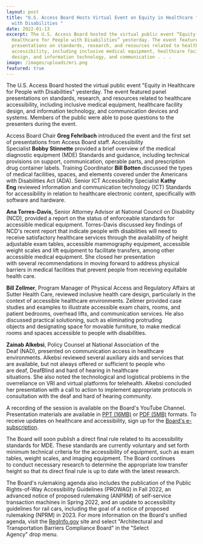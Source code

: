 ```yaml
---
layout: post
title: "U.S. Access Board Hosts Virtual Event on Equity in Healthcare for People
  with Disabilities "
date: 2022-01-13
excerpt: The U.S. Access Board hosted the virtual public event “Equity in
  Healthcare for People with Disabilities” yesterday. The event featured panel
  presentations on standards, research, and resources related to healthcare
  accessibility, including inclusive medical equipment, healthcare facility
  design, and information technology, and communication . . .
image: /images/uploads/mri.png
featured: true
---
```

The U.S. Access Board hosted the virtual public event "Equity in Healthcare for People with Disabilities" yesterday. The event featured panel presentations on standards, research, and resources related to healthcare accessibility, including inclusive medical equipment, healthcare facility design, and information technology, and communication devices and systems. Members of the public were able to pose questions to the presenters during the event. 

Access Board Chair **Greg Fehribach** introduced the event and the first set of presentations from Access Board staff. Accessibility Specialist **Bobby Stinnette** provided a brief overview of the medical diagnostic equipment (MDE) Standards and guidance, including technical provisions on support, communication, operable parts, and prescription drug container labels. Training Coordinator **Bill Botten** discussed the types of medical facilities, spaces, and elements covered under the Americans with Disabilities Act (ADA). Senior ICT Accessibility Specialist **Kathy Eng** reviewed information and communication technology (ICT) Standards for accessibility in relation to healthcare electronic content, specifically with software and hardware. 

**Ana Torres-Davis**, Senior Attorney Advisor at National Council on Disability (NCD), provided a report on the status of enforceable standards for accessible medical equipment. Torres-Davis discussed key findings of NCD's recent report that indicate people with disabilities will need to receive satisfactory healthcare services through the availability of height adjustable exam tables, accessible mammography equipment, accessible weight scales and lift equipment to facilitate transfers, among other accessible medical equipment. She closed her presentation with several recommendations in moving forward to address physical barriers in medical facilities that prevent people from receiving equitable health care. 

**Bill Zellmer**, Program Manager of Physical Access and Regulatory Affairs at Sutter Health Care, reviewed inclusive health care design, particularly in the context of accessible healthcare environments. Zellmer provided case studies and examples to illustrate accessible exam chairs, rooms, and patient bedrooms, overhead lifts, and communication services. He also discussed practical solutioning, such as eliminating protruding objects and designating space for movable furniture, to make medical rooms and spaces accessible to people with disabilities.  

**Zainab Alkebsi**, Policy Counsel at National Association of the Deaf (NAD), presented on communication access in healthcare environments. Alkebsi reviewed several auxiliary aids and services that are available, but not always offered or sufficient to people who are deaf, DeafBlind and hard of hearing in healthcare situations. She also noted the technological and logistical problems in the overreliance on VRI and virtual platforms for telehealth. Alkebsi concluded her presentation with a call to action to implement appropriate protocols in consultation with the deaf and hard of hearing community. 

A recording of the session is available on the Board's YouTube Channel. Presentation materials are available in [PPT (16MB)](https://www.access-board.gov/files/presentations/usab-healthcare-equity-presentation-2022-01-12.pptx) or [PDF (5MB)](https://www.access-board.gov/files/presentations/usab-healthcare-equity-presentation-2022-01-12.pdf) formats. To receive updates on healthcare and accessibility, sign up for the [Board's e-subscription](https://public.govdelivery.com/accounts/USACCESS/subscriber/new?topic_id=USACCESS_20). 

The Board will soon publish a direct final rule related to its accessibility standards for MDE. These standards are currently voluntary and set forth minimum technical criteria for the accessibility of equipment, such as exam tables, weight scales, and imaging equipment. The Board continues to conduct necessary research to determine the appropriate low transfer height so that its direct final rule is up to date with the latest research. 

The Board's rulemaking agenda also includes the publication of the Public Rights-of-Way Accessibility Guidelines (PROWAG) in Fall 2022, an advanced notice of proposed rulemaking (ANPRM) of self-service transaction machines in Spring 2022, and an update to accessibility guidelines for rail cars, including the goal of a notice of proposed rulemaking (NPRM) in 2023. For more information on the Board's unified agenda, visit the [RegInfo.gov](https://www.reginfo.gov/public/do/eAgendaMain) site and select "Architectural and Transportation Barriers Compliance Board" in the "Select Agency" drop menu.